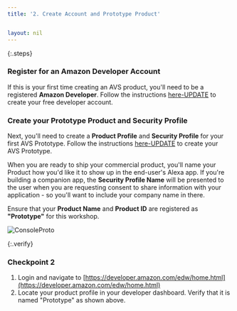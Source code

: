 ```yaml
---
title: '2. Create Account and Prototype Product'


layout: nil
---
```


{:.steps}
### Register for an Amazon Developer Account

If this is your first time creating an AVS product, you'll need to be a registered **Amazon Developer**. Follow the instructions [here-UPDATE](https://developer.amazon.com/login.html) to create your free developer account. 


### Create your Prototype Product and Security Profile

Next, you'll need to create a **Product Profile** and **Security Profile** for your first AVS Prototype.  Follow the instructions [here-UPDATE](https://developer.amazon.com/login.html) to create your AVS Prototype.  

When you are ready to ship your commercial product, you'll name your Product how you'd like it to show up in the end-user's Alexa app.  If you're building a companion app, the **Security Profile Name** will be presented to the user when you are requesting consent to share information with your application - so you'll want to include your company name in there. 

Ensure that your **Product Name** and **Product ID** are registered as **"Prototype"** for this workshop.

![ConsoleProto](https://alexavoiceservice.github.io/setup/assets/Prototype.png)


{:.verify}
### Checkpoint 2
1. Login and navigate to [https://developer.amazon.com/edw/home.html](https://developer.amazon.com/edw/home.html)
2. Locate your product profile in your developer dashboard.  Verify that it is named "Prototype" as shown above.


